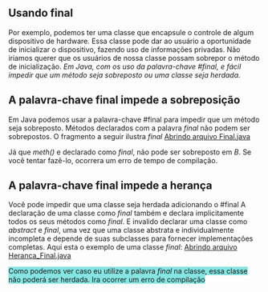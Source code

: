 ## Usando final
Por exemplo, podemos ter uma classe que encapsule o controle de algum dispositivo de hardware. Essa classe pode dar ao usuário a oportunidade de inicializar o dispositivo, fazendo uso de informações privadas. Não iriamos querer que os usuários de nossa classe possam sobrepor o método de inicialização. *Em Java, com os uso da palavra-chave #final, e fácil impedir que um método seja sobreposto ou uma classe seja herdada.* 

## A palavra-chave final impede a sobreposição
Em Java podemos usar a palavra-chave #final para impedir que um método seja sobreposto. Métodos declarados com a palavra *final* não podem ser sobrepostos.
O fragmento a seguir ilustra *final* 
[Abrindo arquivo Final.java](file:///G:/Meu%20Drive/CursoJava/Aula04HerancaPrimeiroPilarOrientacaoObjeto/Heran%C3%A7a/Usando%20a%20palavra-chave%20Final/Final.java)

Já que *meth()* e declarado como *final*, não pode ser sobreposto em *B*. Se você tentar fazê-lo, ocorrera um erro de tempo de compilação.

## A palavra-chave final impede a herança 
Você pode impedir que uma classe seja herdada adicionando o #final A declaração de uma classe como *final* também e declara implicitamente todos os seus métodos como *final*. E invalido declarar uma classe como *abstract* e *final*, uma vez que uma classe abstrata e individualmente incompleta e depende de suas subclasses para fornecer implementações completas.
Aqui esta o exemplo de uma classe *final*:
[Abrindo arquivo Heranca_Final.java](file:///G:/Meu%20Drive/CursoJava/Aula04HerancaPrimeiroPilarOrientacaoObjeto/Heran%C3%A7a/Usando%20a%20palavra-chave%20Final/Heranca_Final.java)

<span style="background:rgba(16, 206, 200, 0.5)">Como podemos ver caso eu utilize a palavra *final* na classe, essa classe não poderá ser herdada. Ira ocorrer um erro de compilação </span>






